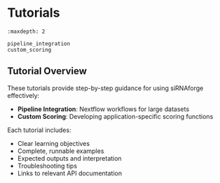 Tutorials
=========

```{toctree}
:maxdepth: 2

pipeline_integration
custom_scoring
```

Tutorial Overview
-----------------

These tutorials provide step-by-step guidance for using siRNAforge effectively:

- **Pipeline Integration**: Nextflow workflows for large datasets
- **Custom Scoring**: Developing application-specific scoring functions

Each tutorial includes:
- Clear learning objectives
- Complete, runnable examples
- Expected outputs and interpretation
- Troubleshooting tips
- Links to relevant API documentation
